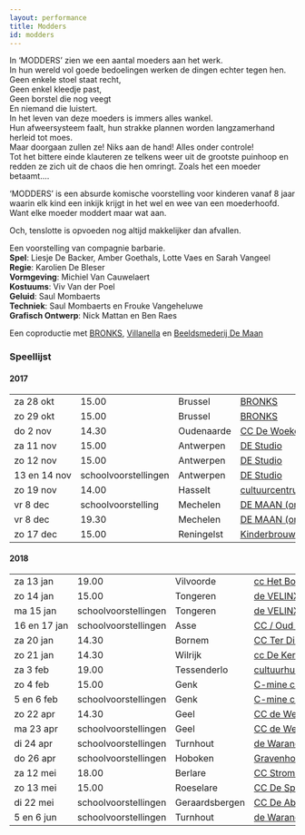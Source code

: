 ```yaml
---
layout: performance
title: Modders
id: modders
---
```

<style>
  #main {
    background: #e1d1b0 url({{ site.baseurl }}/img/modders-background.jpg);
  }
  td { white-space: nowrap; }
</style>
In ‘MODDERS’ zien we een aantal moeders aan het werk.<br>
In hun wereld vol goede bedoelingen werken de dingen echter tegen hen.<br>
Geen enkele stoel staat recht,<br>
Geen enkel kleedje past,<br>
Geen borstel die nog veegt<br>
En niemand die luistert.<br>
In het leven van deze moeders is immers alles wankel.<br>
Hun afweersysteem faalt, hun strakke plannen worden langzamerhand herleid tot moes.<br>
Maar doorgaan zullen ze! Niks aan de hand! Alles onder controle!<br>
Tot het bittere einde klauteren ze telkens weer uit de grootste puinhoop en redden ze zich uit de chaos die hen omringt.  Zoals het een moeder betaamt....<br>

‘MODDERS’ is een absurde komische voorstelling voor kinderen vanaf 8 jaar waarin elk kind een inkijk krijgt in het wel en wee van een moederhoofd.<br>
Want elke moeder moddert maar wat aan.<br>

Och, tenslotte is opvoeden nog altijd makkelijker dan afvallen.

Een voorstelling van compagnie barbarie.<br>
**Spel**:  Liesje De Backer, Amber Goethals, Lotte Vaes en Sarah Vangeel<br>
**Regie**: Karolien De Bleser<br>
**Vormgeving**: Michiel Van Cauwelaert<br>
**Kostuums**: Viv Van der Poel<br>
**Geluid**: Saul Mombaerts<br>
**Techniek**: Saul Mombaerts en Frouke Vangeheluwe<br>
**Grafisch Ontwerp**: Nick Mattan en Ben Raes<br>

Een coproductie met <a href="http://www.bronks.be/nl/">BRONKS</a>, <a href="https://www.destudio.com/">Villanella</a> en <a href="http://www.demaan.be/">Beeldsmederij De Maan</a>

### Speellijst

#### 2017

<table>
<tr><td>za 28 okt</td><td>15.00</td><td>Brussel</td><td><a href="http://www.bronks.be">BRONKS</a></td><td>02 219 99 21</td></tr>
<tr><td>zo 29 okt</td><td>15.00</td><td>Brussel</td><td><a href="http://www.bronks.be">BRONKS</a></td><td>02 219 99 21</td></tr>
<tr><td>do 2 nov</td><td>14.30</td><td>Oudenaarde</td><td><a href="http://www.dewoeker.be">CC De Woeker</a></td><td>055 30 13 66</td></tr>
<tr><td>za 11 nov</td><td>15.00</td><td>Antwerpen</td><td><a href="http://www.destudio.com">DE Studio</a></td><td>03 202 46 46</td></tr>
<tr><td>zo 12 nov</td><td>15.00</td><td>Antwerpen</td><td><a href="http://www.destudio.com">DE Studio</a></td><td>03 202 46 46</td></tr>
<tr><td>13 en 14 nov</td><td>schoolvoorstellingen</td><td>Antwerpen</td><td><a href="http://www.destudio.com">DE Studio</a></td><td>03 202 46 46</td></tr>
<tr><td>zo 19 nov</td><td>14.00</td><td>Hasselt</td><td><a href="http://www.ccha.be">cultuurcentrum</a></td><td>011 22 99 33</td></tr>
<tr><td>vr 8 dec</td><td>schoolvoorstelling</td><td>Mechelen</td><td><a href="http://www.cultuurcentrummechelen.be">DE MAAN (org. CC Mechelen)</a></td><td>070 22 28 00</td></tr>
<tr><td>vr 8 dec</td><td>19.30</td><td>Mechelen</td><td><a href="http://www.cultuurcentrummechelen.be">DE MAAN (org. CC Mechelen)</a></td><td>070 22 28 00</td></tr>
<tr><td>zo 17 dec</td><td>15.00</td><td>Reningelst</td><td><a href="http://www.kinderbrouwerij.com">Kinderbrouwerij – OC Rookop</a></td><td>&nbsp;</td></tr>
</table>

#### 2018
<table>
<tr><td>za 13 jan</td><td>19.00</td><td>Vilvoorde</td><td><a href="http://www.hetbolwerk.be">cc Het Bolwerk</a></td><td>02 255 46 90</td></tr>
<tr><td>zo 14 jan</td><td>15.00</td><td>Tongeren</td><td><a href="http://www.develinx.be">de VELINX</a></td><td>012 80 00 40</td></tr>
<tr><td>ma 15 jan</td><td>schoolvoorstellingen</td><td>Tongeren</td><td><a href="http://www.develinx.be">de VELINX</a></td><td>012 80 00 40</td></tr>
<tr><td>16 en 17 jan</td><td>schoolvoorstellingen</td><td>Asse</td><td><a href="http://www.ccasse.be">CC / Oud Gasthuis</a></td><td>02 456 01 60</td></tr>
<tr><td>za 20 jan</td><td>14.30</td><td>Bornem</td><td><a href="http://www.terdilft.be">CC Ter Dilft</a></td><td>03 890 69 30</td></tr>
<tr><td>zo 21 jan</td><td>14.30</td><td>Wilrijk</td><td><a href="http://www.ccdekern.be">cc De Kern</a></td><td>03 821 01 36</td></tr>
<tr><td>za 3 feb</td><td>19.00</td><td>Tessenderlo</td><td><a href="http://www.cultuurhuistessenderlo.be">cultuurhuis/het LOO</a></td><td>013 35 53 20</td></tr>
<tr><td>zo 4 feb</td><td>15.00</td><td>Genk</td><td><a href="http://www.c-minecultuurcentrum.be">C-mine cultuurcentrum</a></td><td>089 65 44 90</td></tr>
<tr><td>5 en 6 feb</td><td>schoolvoorstellingen</td><td>Genk</td><td><a href="http://www.c-minecultuurcentrum.be">C-mine cultuurcentrum</a></td><td>089 65 44 90</td></tr>
<tr><td>zo 22 apr</td><td>14.30</td><td>Geel</td><td><a href="http://www.dewerft.be">CC de Werft</a></td><td>014 56 66 66</td></tr>
<tr><td>ma 23 apr</td><td>schoolvoorstellingen</td><td>Geel</td><td><a href="http://www.dewerft.be">CC de Werft</a></td><td>014 56 66 66</td></tr>
<tr><td>di 24 apr</td><td>schoolvoorstellingen</td><td>Turnhout</td><td><a href="http://www.warande.be">de Warande</a></td><td>014 41 69 91</td></tr>
<tr><td>do 26 apr</td><td>schoolvoorstellingen</td><td>Hoboken</td><td><a href="http://www.gravenhof.org">Gravenhof</a></td><td>03 292 65 30</td></tr>
<tr><td>za 12 mei</td><td>18.00</td><td>Berlare</td><td><a href="http://www.berlare.be/ccstroming">CC Stroming</a></td><td>052 43 25 50</td></tr>
<tr><td>zo 13 mei</td><td>15.00</td><td>Roeselare</td><td><a href="http://www.despil.be/">CC De Spil</a></td><td>051 26 57 00</td></tr>
<tr><td>di 22 mei</td><td>schoolvoorstellingen</td><td>Geraardsbergen</td><td><a href="http://www.de-abdij.be">CC De Abdij</a></td><td>054 43 72 61</td></tr>
<tr><td>5 en 6 jun</td><td>schoolvoorstellingen</td><td>Turnhout</td><td><a href="http://www.dewarande.be/">de Warande</a></td><td>014 41 69 91</td></tr>
</table>
